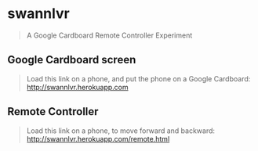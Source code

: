 # swannlvr
> A Google Cardboard Remote Controller Experiment

## Google Cardboard screen
> Load this link on a phone, and put the phone on a Google Cardboard:
http://swannlvr.herokuapp.com

## Remote Controller
> Load this link on a phone, to move forward and backward:
http://swannlvr.herokuapp.com/remote.html
